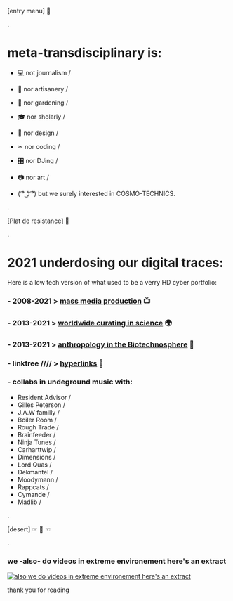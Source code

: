 [entry menu] 🥄

.


# meta-transdisciplinary is:

- 💻 not journalism /
- 🔧 nor artisanery /
- 🍎 nor gardening / 
- 🎓 nor sholarly / 
- 🐺 nor design /
- ✂  nor coding / 
- 🎛 nor DJing / 
- 📷 nor art /


-  ( ͡° ͜ʖ ͡°) but we surely interested in COSMO-TECHNICS.

.

 
[Plat de resistance] 🍴


.



# 2021 underdosing our digital traces:
Here is a low tech version of what used to be a verry HD cyber portfolio:

### - 2008-2021  > [mass media production](https://gambiolo.github.io/media-portfolio/) 📺

### - 2013-2021  > [worldwide curating in science](https://gambiolo.github.io/curation-portfolio/) 🌍

### - 2013-2021  > [anthropology in the Biotechnosphere](https://www.flickr.com/photos/79382209@N05/sets/?fbclid=IwAR02Tu1dptDLE2LMHFWjO0JiL_E5B7dy1zAO5iBM3kDxnuLrrV_I6qXmB50) 🔬

### - linktree //// > [hyperlinks](https://linktr.ee/dailylaurel) 🐙

### - collabs in undeground music with:

- Resident Advisor / 
- Gilles Peterson /
- J.A.W familly /
- Boiler Room /
- Rough Trade /
- Brainfeeder /
- Ninja Tunes /
- Carharttwip /
- Dimensions /
- Lord Quas /
- Dekmantel /
- Moodymann /
- Rappcats /
- Cymande /
- Madlib /


.



[desert]  ☞ 🍩 ☜ 


.




###  we -also- do videos in extreme environement here's an extract

[![also we do videos in extreme environement here's an extract ](https://user-images.githubusercontent.com/86488172/130331627-daa029dc-796e-4b87-ba34-52c3db63d900.png)](https://www.facebook.com/dailylaurel/videos/1822920581289077/ "Viceland collab")



thank you for reading










<!---
gambiolo/gambiolo is a ✨ special ✨ repository because its `README.md` (this file) appears on your GitHub profile.
You can click the Preview link to take a look at your changes.
--->
